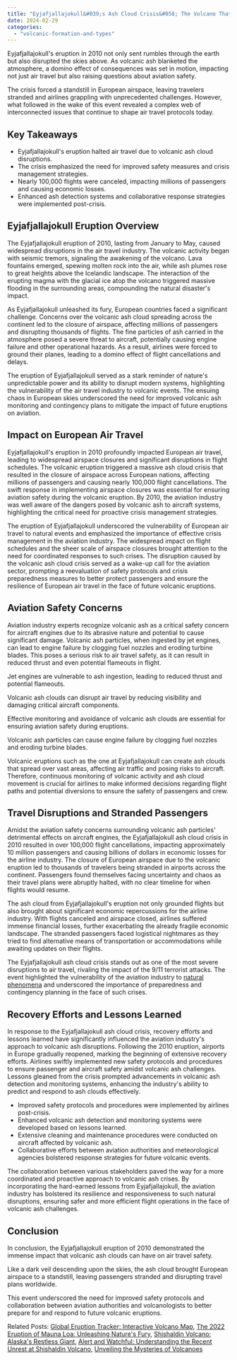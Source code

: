 ```yaml
---
title: "Eyjafjallajokull&#039;s Ash Cloud Crisis&#058; The Volcano That Stopped Air Travel"
date: 2024-02-29
categories: 
  - "volcanic-formation-and-types"
---
```


Eyjafjallajokull's eruption in 2010 not only sent rumbles through the earth but also disrupted the skies above. As volcanic ash blanketed the atmosphere, a domino effect of consequences was set in motion, impacting not just air travel but also raising questions about aviation safety.

The crisis forced a standstill in European airspace, leaving travelers stranded and airlines grappling with unprecedented challenges. However, what followed in the wake of this event revealed a complex web of interconnected issues that continue to shape air travel protocols today.

## Key Takeaways

- Eyjafjallajokull's eruption halted air travel due to volcanic ash cloud disruptions.
- The crisis emphasized the need for improved safety measures and crisis management strategies.
- Nearly 100,000 flights were canceled, impacting millions of passengers and causing economic losses.
- Enhanced ash detection systems and collaborative response strategies were implemented post-crisis.

## Eyjafjallajokull Eruption Overview

The Eyjafjallajokull eruption of 2010, lasting from January to May, caused widespread disruptions in the air travel industry. The volcanic activity began with seismic tremors, signaling the awakening of the volcano. Lava fountains emerged, spewing molten rock into the air, while ash plumes rose to great heights above the Icelandic landscape. The interaction of the erupting magma with the glacial ice atop the volcano triggered massive flooding in the surrounding areas, compounding the natural disaster's impact.

As Eyjafjallajokull unleashed its fury, European countries faced a significant challenge. Concerns over the volcanic ash cloud spreading across the continent led to the closure of airspace, affecting millions of passengers and disrupting thousands of flights. The fine particles of ash carried in the atmosphere posed a severe threat to aircraft, potentially causing engine failure and other operational hazards. As a result, airlines were forced to ground their planes, leading to a domino effect of flight cancellations and delays.

The eruption of Eyjafjallajokull served as a stark reminder of nature's unpredictable power and its ability to disrupt modern systems, highlighting the vulnerability of the air travel industry to volcanic events. The ensuing chaos in European skies underscored the need for improved volcanic ash monitoring and contingency plans to mitigate the impact of future eruptions on aviation.

## Impact on European Air Travel

Eyjafjallajokull's eruption in 2010 profoundly impacted European air travel, leading to widespread airspace closures and significant disruptions in flight schedules. The volcanic eruption triggered a massive ash cloud crisis that resulted in the closure of airspace across European nations, affecting millions of passengers and causing nearly 100,000 flight cancellations. The swift response in implementing airspace closures was essential for ensuring aviation safety during the volcanic eruption. By 2010, the aviation industry was well aware of the dangers posed by volcanic ash to aircraft systems, highlighting the critical need for proactive crisis management strategies.

The eruption of Eyjafjallajokull underscored the vulnerability of European air travel to natural events and emphasized the importance of effective crisis management in the aviation industry. The widespread impact on flight schedules and the sheer scale of airspace closures brought attention to the need for coordinated responses to such crises. The disruption caused by the volcanic ash cloud crisis served as a wake-up call for the aviation sector, prompting a reevaluation of safety protocols and crisis preparedness measures to better protect passengers and ensure the resilience of European air travel in the face of future volcanic eruptions.

## Aviation Safety Concerns

Aviation industry experts recognize volcanic ash as a critical safety concern for aircraft engines due to its abrasive nature and potential to cause significant damage. Volcanic ash particles, when ingested by jet engines, can lead to engine failure by clogging fuel nozzles and eroding turbine blades. This poses a serious risk to air travel safety, as it can result in reduced thrust and even potential flameouts in flight.

Jet engines are vulnerable to ash ingestion, leading to reduced thrust and potential flameouts.

Volcanic ash clouds can disrupt air travel by reducing visibility and damaging critical aircraft components.

Effective monitoring and avoidance of volcanic ash clouds are essential for ensuring aviation safety during eruptions.

Volcanic ash particles can cause engine failure by clogging fuel nozzles and eroding turbine blades.

Volcanic eruptions such as the one at Eyjafjallajokull can create ash clouds that spread over vast areas, affecting air traffic and posing risks to aircraft. Therefore, continuous monitoring of volcanic activity and ash cloud movement is crucial for airlines to make informed decisions regarding flight paths and potential diversions to ensure the safety of passengers and crew.

## Travel Disruptions and Stranded Passengers

Amidst the aviation safety concerns surrounding volcanic ash particles' detrimental effects on aircraft engines, the Eyjafjallajokull ash cloud crisis in 2010 resulted in over 100,000 flight cancellations, impacting approximately 10 million passengers and causing billions of dollars in economic losses for the airline industry. The closure of European airspace due to the volcanic eruption led to thousands of travelers being stranded in airports across the continent. Passengers found themselves facing uncertainty and chaos as their travel plans were abruptly halted, with no clear timeline for when flights would resume.

The ash cloud from Eyjafjallajokull's eruption not only grounded flights but also brought about significant economic repercussions for the airline industry. With flights canceled and airspace closed, airlines suffered immense financial losses, further exacerbating the already fragile economic landscape. The stranded passengers faced logistical nightmares as they tried to find alternative means of transportation or accommodations while awaiting updates on their flights.

The Eyjafjallajokull ash cloud crisis stands out as one of the most severe disruptions to air travel, rivaling the impact of the 9/11 terrorist attacks. The event highlighted the vulnerability of the aviation industry to [natural phenomena](https://magmamatters.com/the-art-and-science-of-volcano-monitoring/ "The Art and Science of Volcano Monitoring") and underscored the importance of preparedness and contingency planning in the face of such crises.

## Recovery Efforts and Lessons Learned

In response to the Eyjafjallajokull ash cloud crisis, recovery efforts and lessons learned have significantly influenced the aviation industry's approach to volcanic ash disruptions. Following the 2010 eruption, airports in Europe gradually reopened, marking the beginning of extensive recovery efforts. Airlines swiftly implemented new safety protocols and procedures to ensure passenger and aircraft safety amidst volcanic ash challenges. Lessons gleaned from the crisis prompted advancements in volcanic ash detection and monitoring systems, enhancing the industry's ability to predict and respond to ash clouds effectively.

- Improved safety protocols and procedures were implemented by airlines post-crisis.
- Enhanced volcanic ash detection and monitoring systems were developed based on lessons learned.
- Extensive cleaning and maintenance procedures were conducted on aircraft affected by volcanic ash.
- Collaborative efforts between aviation authorities and meteorological agencies bolstered response strategies for future volcanic events.

The collaboration between various stakeholders paved the way for a more coordinated and proactive approach to volcanic ash crises. By incorporating the hard-earned lessons from Eyjafjallajokull, the aviation industry has bolstered its resilience and responsiveness to such natural disruptions, ensuring safer and more efficient flight operations in the face of volcanic ash challenges.

## Conclusion

In conclusion, the Eyjafjallajokull eruption of 2010 demonstrated the immense impact that volcanic ash clouds can have on air travel safety.

Like a dark veil descending upon the skies, the ash cloud brought European airspace to a standstill, leaving passengers stranded and disrupting travel plans worldwide.

This event underscored the need for improved safety protocols and collaboration between aviation authorities and volcanologists to better prepare for and respond to future volcanic eruptions.

Related Posts: [Global Eruption Tracker: Interactive Volcano Map](https://magmamatters.com/global-eruption-tracker-interactive-volcano-map/), [The 2022 Eruption of Mauna Loa: Unleashing Nature's Fury](https://magmamatters.com/the-2022-eruption-of-mauna-loa-unleashing-natures-fury/), [Shishaldin Volcano: Alaska's Restless Giant](https://magmamatters.com/shishaldin-volcano-alaskas-restless-giant/), [Alert and Watchful: Understanding the Recent Unrest at Shishaldin Volcano](https://magmamatters.com/alert-and-watchful-understanding-the-recent-unrest-at-shishaldin-volcano/), [Unveiling the Mysteries of Volcanoes](https://magmamatters.com/unveiling-the-mysteries-of-volcanoes/)
